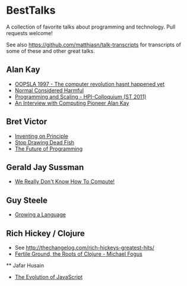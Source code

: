 # BestTalks

A collection of favorite talks about programming and technology. Pull requests
welcome!

See also https://github.com/matthiasn/talk-transcripts for transcripts of some of these and other great talks.

## Alan Kay

- [OOPSLA 1997 - The computer revolution hasnt happened yet](https://www.youtube.com/watch?v=oKg1hTOQXoY)
- [Normal Considered Harmful](https://www.youtube.com/watch?v=FvmTSpJU-Xc)
- [Programming and Scaling - HPI-Colloquium (ST 2011)](http://www.tele-task.de/archive/video/flash/14029/)
- [An Interview with Computing Pioneer Alan Kay](https://www.youtube.com/watch?v=tXoSK4tLxK8)

## Bret Victor

- [Inventing on Principle](http://vimeo.com/36579366)
- [Stop Drawing Dead Fish](http://vimeo.com/64895205)
- [The Future of Programming](http://vimeo.com/71278954)

## Gerald Jay Sussman

- [We Really Don't Know How To Compute!](http://www.infoq.com/presentations/We-Really-Dont-Know-How-To-Compute)

## Guy Steele

- [Growing a Language](https://www.youtube.com/watch?v=_ahvzDzKdB0)

## Rich Hickey / Clojure

- See http://thechangelog.com/rich-hickeys-greatest-hits/
- [Fertile Ground, the Roots of Clojure - Michael Fogus](https://www.youtube.com/watch?v=NnSpaR67hXg)

** Jafar Husain

- [The Evolution of JavaScript](https://www.youtube.com/watch?v=DqMFX91ToLw)
